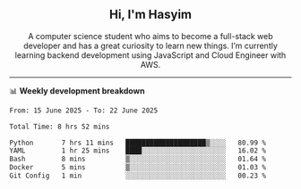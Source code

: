 <h2 align="center">Hi, I'm Hasyim</h2>

<p align="center">A computer science student who aims to become a full-stack web developer and has a great curiosity to learn new things. I’m currently learning backend development using JavaScript and Cloud Engineer with AWS.</p>

---

📊 **Weekly development breakdown**

<!--START_SECTION:waka-->

```txt
From: 15 June 2025 - To: 22 June 2025

Total Time: 8 hrs 52 mins

Python       7 hrs 11 mins   ████████████████████▒░░░░   80.99 %
YAML         1 hr 25 mins    ████░░░░░░░░░░░░░░░░░░░░░   16.02 %
Bash         8 mins          ▒░░░░░░░░░░░░░░░░░░░░░░░░   01.64 %
Docker       5 mins          ▒░░░░░░░░░░░░░░░░░░░░░░░░   01.03 %
Git Config   1 min           ░░░░░░░░░░░░░░░░░░░░░░░░░   00.23 %
```

<!--END_SECTION:waka-->

<!-- - You can reach me on **hasyim11c@gmail.com** -->
